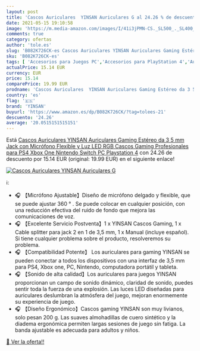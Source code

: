 ```yaml
---
layout: post
title: 'Cascos Auriculares  YINSAN Auriculares G al 24.26 % de descuento'
date: 2021-05-15 19:10:58
image: 'https://m.media-amazon.com/images/I/41i3jPMN-CS._SL500_._SL400_.jpg'
comments: true
category: ofertas
author: 'tole.es'
slug: 'B082K726CK-es Cascos Auriculares YINSAN Auriculares Gaming Estéreo da 3...'
sku: 'B082K726CK-es'
tags: [ 'Accesorios para Juegos PC','Accesorios para PlayStation 4','Auriculares gaming con micrófono para PlayStation 4','Electrónica','Hardware y juegos para PlayStation 4','Hardware y juegos para Xbox One','Juegos y Accesorios para PC','Videojuegos','nintendo','playstation','ps4','xbox','yinsan', ]
actualPrice: 15.14 EUR
currency: EUR
price: 15.14
comparePrice: 19.99 EUR
prodname: 'Cascos Auriculares  YINSAN Auriculares Gaming Estéreo da 3 5 mm Jack con Micrófono Flexible y Luz LED RGB  Cascos Gaming Profesionales para PS4 Xbox One Nintendo Switch PC Playstation 4'
country: 'es'
flag: '🇪🇸'
brand: 'YINSAN'
buyurl: 'https://www.amazon.es/dp/B082K726CK/?tag=tolees-21'
descuento: '24.26'
average: '20.0515151515151'
---
```


Está [Cascos Auriculares  YINSAN Auriculares Gaming Estéreo da 3 5 mm Jack con Micrófono Flexible y Luz LED RGB  Cascos Gaming Profesionales para PS4 Xbox One Nintendo Switch PC Playstation 4](https://www.amazon.es/dp/B082K726CK/?tag=tolees-21) con 24.26 de descuento por 15.14 EUR (original: 19.99 EUR) en el siguiente enlace!

[![Cascos Auriculares  YINSAN Auriculares G](https://m.media-amazon.com/images/I/41i3jPMN-CS._SL500_._SL400_.jpg)](https://www.amazon.es/dp/B082K726CK/?tag=tolees-21)

ℹ️:

- 🎧 【Micrófono Ajustable】Diseño de micrófono delgado y flexible, que se puede ajustar 360 ° . Se puede colocar en cualquier posición, con una reducción efectiva del ruido de fondo que mejora las comunicaciones de voz.
- 🎧 【Excelente Servicio Postventa】1 x YINSAN Cascos Gaming, 1 x Cable splitter para jack 2 en 1 de 3,5 mm, 1 x Manual (incluye español). Si tiene cualquier problema sobre el producto, resolveremos su problema.
- 🎧 【Compatibilidad Potente】 Los auriculares para gaming YINSAN se pueden conectar a todos los dispositivos con una interfaz de 3,5 mm para PS4, Xbox one, PC, Nintendo, computadora portátil y tableta.
- 🎧 【Sonido de alta calidad】Los auriculares para juegos YINSAN proporcionan un campo de sonido dinámico, claridad de sonido, puedes sentir toda la fuerza de una explosión. Las luces LED diseñadas para auriculares deslumbran la atmósfera del juego, mejoran enormemente su experiencia de juego.
- 🎧 【Diseño Ergonómico】Cascos gaming YINSAN son muy livianos, solo pesan 200 g. Las suaves almohadillas de cuero sintético y la diadema ergonómica permiten largas sesiones de juego sin fatiga. La banda ajustable es adecuada para adultos y niños.

[🛒 Ver la oferta!!](https://www.amazon.es/dp/B082K726CK/?tag=tolees-21)
